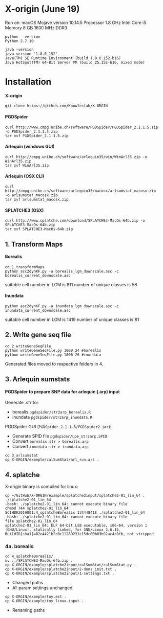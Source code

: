 # X-origin (June 19)
Run on:
macOS Mojave
version 10.14.5
Processor 1.8 GHz Intel Core i5
Memory 8 GB 1600 MHz DDR3

```
python --version
Python 2.7.10

java -version
java version "1.8.0_152"
Java(TM) SE Runtime Environment (build 1.8.0_152-b16)
Java HotSpot(TM) 64-Bit Server VM (build 25.152-b16, mixed mode)
```

# Installation
#### X-origin
```
git clone https://github.com/KnowlesLab/X-ORGIN
```

#### PGDSpider
```
curl http://www.cmpg.unibe.ch/software/PGDSpider/PGDSpider_2.1.1.5.zip -o PGDSpider_2.1.1.5.zip
tar xvf PGDSpider_2.1.1.5.zip
```

#### Arlequin (windows GUI)
```
curl http://cmpg.unibe.ch/software/arlequin35/win/WinArl35.zip -o WinArl35.zip
tar xvf WinArl35.zip
```

#### Arlequin (OSX CLI)
```
curl http://cmpg.unibe.ch/software/arlequin35/macosx/arlsumstat_macosx.zip -o arlsumstat_macosx.zip
tar xvf arlsumstat_macosx.zip
```

#### SPLATCHE3 (OSX)
```
curl http://www.splatche.com/download/SPLATCHE3-MacOs-64b.zip -o SPLATCHE3-MacOs-64b.zip
tar xvf SPLATCHE3-MacOs-64b.zip
```

## 1. Transform Maps
#### Borealis
```
cd 1_transformMaps
python asc2dynKF.py -a borealis_lgm_downscale.asc -c borealis_current_downscale.asc
```
suitable cell number in LGM is  811
number of unique classes is  58

#### Inundata
```
python asc2dynKF.py -a inundata_lgm_downscale.asc -c inundata_current_downscale.asc
```

suitable cell number in LGM is  1419
number of unique classes is  81

## 2. Write gene seq file
```
cd 2_writeGeneSeqFile
python writeGeneSeqFile.py 1000 24 #borealis
python writeGeneSeqFile.py 1000 26 #inundata
```
Generated files moved to respective folders in 4.

## 3. Arlequin sumstats
#### PGDSpider to prepare SNP data for arlequin (.arp) input
Generate .str for:
  * borealis `pgdspider/str2arp_borealis.R`
  * inundata `pgdspider/str2arp_inundata.R`

PGDSpider GUI (`PGDSpider_2.1.1.5/PGDSpider2.jar`):
  * Generate SPID file `pgdspider/upe_str2arp.SPID`
  * Convert `borealis.str > borealis.arp`
  * Convert `inundata.str > inundata.arp`

```
cd 3_arlsumstat
cp X-ORGIN/example/calSumStat/arl_run.ars .
```

## 4. splatche
X-origin binary is compiled for linux:
```
cp ~/GitHub/X-ORGIN/example/splatche2input/splatche2-01_lin_64 .
./splatche2-01_lin_64
-bash: ./splatche2-01_lin_64: cannot execute binary file
chmod 744 splatche2-01_lin_64
SCIHDR2019001:4_splatcheBorealis 13444841$ ./splatche2-01_lin_64
-bash: ./splatche2-01_lin_64: cannot execute binary file
file splatche2-01_lin_64
splatche2-01_lin_64: ELF 64-bit LSB executable, x86-64, version 1 (GNU/Linux), statically linked, for GNU/Linux 2.6.15, BuildID[sha1]=82e4421b2c0c11289231c15dc00b03b92ac4c0fb, not stripped
```

### 4a. borealis
```
cd 4_splatcheBorealis/
mv ../SPLATCHE3-MacOs-64b.zip .
cp X-ORGIN/example/splatche2input/calSumStat/calSumStat.py .
cp X-ORGIN/example/splatche2input/2-dens_init.txt .
cp X-ORGIN/example/splatche2input/1-settings.txt .
```
  * Changed paths
  * All param settings unchanged
```
cp X-ORGIN/example/toy.est .
cp X-ORGIN/example/toy_linux.input .
```
  * Renaming paths
